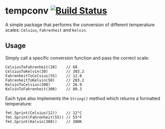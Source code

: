 # tempconv [![Build Status](https://travis-ci.org/syscll/tempconv.svg?branch=master)](https://travis-ci.org/syscll/tempconv)

A simple package that performs the conversion of different temperature scales: `Celsius`, `Fahrenheit` and `Kelvin`.

## Usage

Simply call a specific conversion function and pass the correct scale:

```
CelsiusToFahrenheit(20)    // 68
CelsiusToKelvin(30)        // 303.2
FahrenheitToCelsius(55)    // 12.8
FahrenheitToKelvin(50)     // 283.2
KelvinToCelsius(300)       // 26.9
KelvinToFahrenheit(300)    // 80.3
```

Each type also implements the `String()` method which returns a formatted temperature:

```
fmt.Sprint(Celsius(12))    // 12°C
fmt.Sprint(Fahrenheit(55)) // 55°F
fmt.Sprint(Kelvin(300))    // 300K
```
